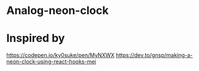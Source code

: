 # Analog-neon-clock
# Inspired by 
  https://codepen.io/ky0suke/pen/MyNXWX 
  https://dev.to/gnsp/making-a-neon-clock-using-react-hooks-mei
